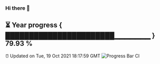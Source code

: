 ### Hi there 👋
⏳ Year progress { ███████████████████████▁▁▁▁▁▁▁ } 79.93 %
---
⏰ Updated on Tue, 19 Oct 2021 18:17:59 GMT
![Progress Bar CI](https://github.com/liununu/liununu/workflows/Progress%20Bar%20CI/badge.svg)
